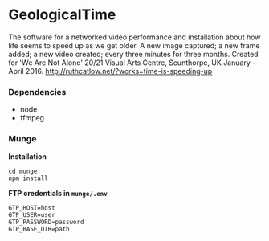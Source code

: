 # GeologicalTime
The software for a networked video performance and installation about how life seems to speed up as we get older.
A new image captured; a new frame added; a new video created; every three minutes for three months.
Created for 'We Are Not Alone' 20/21 Visual Arts Centre, Scunthorpe, UK January - April 2016.
http://ruthcatlow.net/?works=time-is-speeding-up

### Dependencies

* node
* ffmpeg

### Munge

**Installation**

`cd munge`  
`npm install`

**FTP credentials in `munge/.env`**

```
GTP_HOST=host
GTP_USER=user
GTP_PASSWORD=password
GTP_BASE_DIR=path
```
